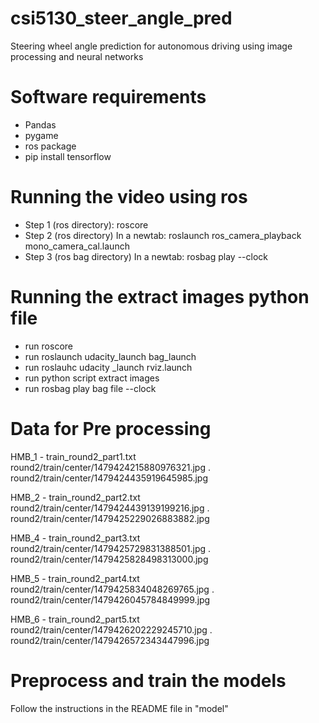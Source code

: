 # csi5130_steer_angle_pred
Steering wheel angle prediction for autonomous driving using image processing and neural networks


# Software requirements

- Pandas
- pygame
- ros package
- pip install tensorflow

# Running the video using ros

- Step 1 (ros directory): roscore
- Step 2 (ros directory) In a newtab: roslaunch ros_camera_playback mono_camera_cal.launch
- Step 3 (ros bag directory) In a newtab: rosbag play <bagfilename> --clock

# Running the extract images python file
- run roscore
- run roslaunch udacity_launch bag_launch
- run roslauhc udacity _launch rviz.launch
- run python script extract images
- run rosbag play bag file --clock



# Data for Pre processing
HMB_1 - train_round2_part1.txt
round2/train/center/1479424215880976321.jpg
.
round2/train/center/1479424435919645985.jpg

HMB_2 - train_round2_part2.txt
round2/train/center/1479424439139199216.jpg
.
round2/train/center/1479425229026883882.jpg

HMB_4 - train_round2_part3.txt
round2/train/center/1479425729831388501.jpg
.
round2/train/center/1479425828498313000.jpg

HMB_5 - train_round2_part4.txt
round2/train/center/1479425834048269765.jpg
.
round2/train/center/1479426045784849999.jpg

HMB_6 - train_round2_part5.txt
round2/train/center/1479426202229245710.jpg
.
round2/train/center/1479426572343447996.jpg

# Preprocess and train the models
Follow the instructions in the README file in "model"

